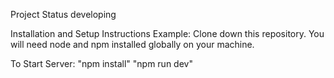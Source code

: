 Project Status
developing

Installation and Setup Instructions
Example:
Clone down this repository. You will need node and npm installed globally on your machine.

To Start Server: "npm install" "npm run dev"
